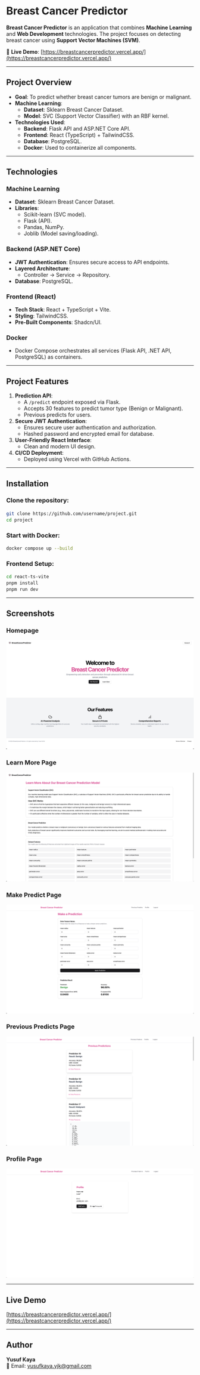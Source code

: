 
# **Breast Cancer Predictor**

**Breast Cancer Predictor** is an application that combines **Machine Learning** and **Web Development** technologies. The project focuses on detecting breast cancer using **Support Vector Machines (SVM)**.

🔗 **Live Demo**: [https://breastcancerpredictor.vercel.app/](https://breastcancerpredictor.vercel.app/)

---

## **Project Overview**

- **Goal**: To predict whether breast cancer tumors are benign or malignant.
- **Machine Learning**:  
  - **Dataset**: Sklearn Breast Cancer Dataset.  
  - **Model**: SVC (Support Vector Classifier) with an RBF kernel.  
- **Technologies Used**:  
  - **Backend**: Flask API and ASP.NET Core API.  
  - **Frontend**: React (TypeScript) + TailwindCSS.  
  - **Database**: PostgreSQL.  
  - **Docker**: Used to containerize all components.  

---

## **Technologies**

### **Machine Learning**
- **Dataset**: Sklearn Breast Cancer Dataset.  
- **Libraries**:  
  - Scikit-learn (SVC model).  
  - Flask (API).  
  - Pandas, NumPy.  
  - Joblib (Model saving/loading).  

### **Backend (ASP.NET Core)**
- **JWT Authentication**: Ensures secure access to API endpoints.  
- **Layered Architecture**:  
  - Controller → Service → Repository.  
- **Database**: PostgreSQL.  

### **Frontend (React)**
- **Tech Stack**: React + TypeScript + Vite.  
- **Styling**: TailwindCSS.  
- **Pre-Built Components**: Shadcn/UI.  

### **Docker**
- Docker Compose orchestrates all services (Flask API, .NET API, PostgreSQL) as containers.  

---

## **Project Features**

1. **Prediction API**:  
   - A `/predict` endpoint exposed via Flask.  
   - Accepts 30 features to predict tumor type (Benign or Malignant).
   - Previous predicts for users. 
2. **Secure JWT Authentication**:  
   - Ensures secure user authentication and authorization.
   - Hashed password and encrypted email for database. 
3. **User-Friendly React Interface**:  
   - Clean and modern UI design.  
4. **CI/CD Deployment**:  
   - Deployed using Vercel with GitHub Actions.  

---

## **Installation**

### Clone the repository:

```bash
git clone https://github.com/username/project.git  
cd project  
```

### Start with Docker:

```bash
docker compose up --build  
```

### Frontend Setup:

```bash
cd react-ts-vite  
pnpm install  
pnpm run dev  
```

---

## **Screenshots**

### Homepage  
![Homepage](./react-ts-vite/src/assets/homepage.png)

### Learn More Page  
![Learn More Page](./react-ts-vite/src/assets/learnmorepage.png)  

### Make Predict Page   
![Make Predict Page](./react-ts-vite/src/assets/makepredictpage.png)

### Previous Predicts Page   
![Previous Predicts Page](./react-ts-vite/src/assets/previouspredictspage.png)

### Profile Page   
![Profile Page](./react-ts-vite/src/assets/profilepage.png)

---

## **Live Demo**

[https://breastcancerpredictor.vercel.app/](https://breastcancerpredictor.vercel.app/)

---

## **Author**

**Yusuf Kaya**  
📧 Email: [yusufkaya.yjk@gmail.com](mailto:yusufkaya.yjk@gmail.com)  

